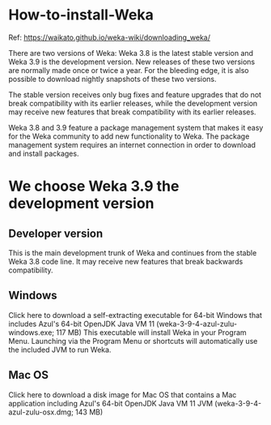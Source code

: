 # How-to-install-Weka
Ref: https://waikato.github.io/weka-wiki/downloading_weka/

There are two versions of Weka: Weka 3.8 is the latest stable version and Weka 3.9 is the development version. New releases of these two versions are normally made once or twice a year. For the bleeding edge, it is also possible to download nightly snapshots of these two versions.

The stable version receives only bug fixes and feature upgrades that do not break compatibility with its earlier releases, while the development version may receive new features that break compatibility with its earlier releases.

Weka 3.8 and 3.9 feature a package management system that makes it easy for the Weka community to add new functionality to Weka. The package management system requires an internet connection in order to download and install packages.

# We choose Weka 3.9 the development version

## Developer version
This is the main development trunk of Weka and continues from the stable Weka 3.8 code line. It may receive new features that break backwards compatibility.

## Windows
Click here to download a self-extracting executable for 64-bit Windows that includes Azul's 64-bit OpenJDK Java VM 11 (weka-3-9-4-azul-zulu-windows.exe; 117 MB)
This executable will install Weka in your Program Menu. Launching via the Program Menu or shortcuts will automatically use the included JVM to run Weka.

## Mac OS
Click here to download a disk image for Mac OS that contains a Mac application including Azul's 64-bit OpenJDK Java VM 11 JVM (weka-3-9-4-azul-zulu-osx.dmg; 143 MB)
